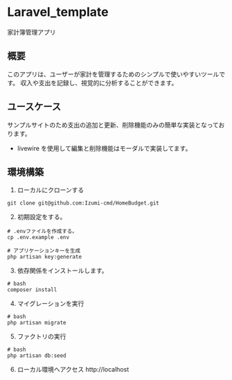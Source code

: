 # Laravel_template

家計簿管理アプリ

## 概要

このアプリは、ユーザーが家計を管理するためのシンプルで使いやすいツールです。
収入や支出を記録し、視覚的に分析することができます。

## ユースケース

サンプルサイトのため支出の追加と更新、削除機能のみの簡単な実装となっております。

- livewire を使用して編集と削除機能はモーダルで実装してます。

## 環境構築

1. ローカルにクローンする

```
git clone git@github.com:Izumi-cmd/HomeBudget.git
```

2. 初期設定をする。

```
# .envファイルを作成する。
cp .env.example .env

# アプリケーションキーを生成
php artisan key:generate
```

3. 依存関係をインストールします。

```
# bash
composer install
```

4. マイグレーションを実行

```
# bash
php artisan migrate
```

5. ファクトリの実行

```
# bash
php artisan db:seed
```

6. ローカル環境へアクセス
   http://localhost
